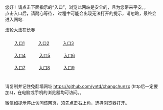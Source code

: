 您好！请点击下面指示的“入口”，浏览此网站是安全的，且为您带来平安。。 <br/>
点击入口后，请耐心等待， 过程中可能会出现无法打开的提示，请忽略，最终会进入网站. </br>

法轮大法在长春<br/>
<div style="padding:10px"><a style="margin:20px" target="_blank" href="https://dzr9u7b0grkjz.cloudfront.net/2Qpsp?enlqf" id="ccLink1" rel="nofollow">入口1</a> <a target="_blank" style="margin:20px" href="https://d39m0dpv8smqet.cloudfront.net/2Qpsp?lcbdnjlw" id="ccLink2" rel="nofollow">入口2</a> <a style="margin:20px" target="_blank" href="https://d373q6nwq1mcku.cloudfront.net/2Qpsp?ohstt" id="ccLink3" rel="nofollow">入口3</a></div>

<div style="padding:10px" ><a style="margin:20px" target="_blank" href="https://dzr9u7b0grkjz.cloudfront.net/2Qpsp?enlqf" id="ccLink4" rel="nofollow">入口4</a> <a style="margin:20px" href="https://d39m0dpv8smqet.cloudfront.net/2Qpsp?lcbdnjlw" target="_blank" id="ccLink5" rel="nofollow">入口5</a> <a style="margin:20px" href="https://d373q6nwq1mcku.cloudfront.net/2Qpsp?ohstt" target="_blank" id="ccLink6" rel="nofollow">入口6</a></div>

<div style="padding:10px"><a style="margin:20px" target="_blank" href="https://dzr9u7b0grkjz.cloudfront.net/2Qpsp?enlqf" id="ccLink7" rel="nofollow">入口7</a> <a style="margin:20px" href="https://d39m0dpv8smqet.cloudfront.net/2Qpsp?lcbdnjlw" target="_blank" id="ccLink8" rel="nofollow">入口8</a> <a style="margin:20px" target="_blank" href="https://d373q6nwq1mcku.cloudfront.net/2Qpsp?ohstt" id="ccLink9" rel="nofollow">入口9</a></div>

<br/>



请复制并记住免翻墙网址 https://github.com/yntd/changchunzx (http后一定要加s)，在电脑或手机的浏览器均可访问。。<br/>

微信如提示停止访问该网页，须先点击右上角，选择浏览器打开。

